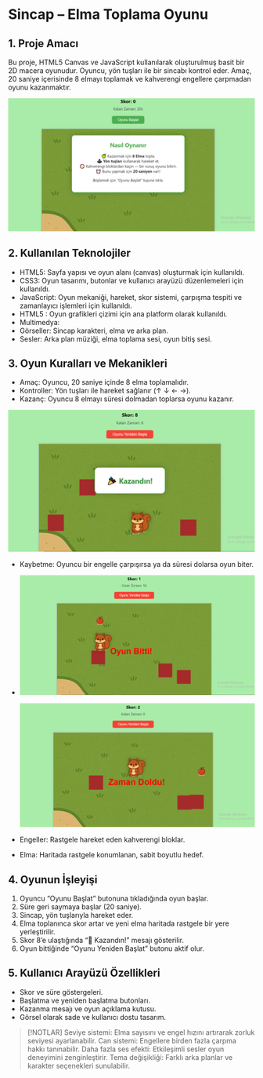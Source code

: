 # Sincap – Elma Toplama Oyunu
## 1. Proje Amacı
Bu proje, HTML5 Canvas ve JavaScript kullanılarak oluşturulmuş basit bir 2D macera oyunudur. Oyuncu, yön tuşları ile bir sincabı kontrol eder. Amaç, 20 saniye içerisinde 8 elmayı toplamak ve kahverengi engellere çarpmadan oyunu kazanmaktır.

  ![image alt](https://github.com/Rima2002/rimafaraheleuch.github.io/blob/main/screenshot0.PNG)
  
## 2. Kullanılan Teknolojiler
-	HTML5: Sayfa yapısı ve oyun alanı (canvas) oluşturmak için kullanıldı.
-	CSS3: Oyun tasarımı, butonlar ve kullanıcı arayüzü düzenlemeleri için kullanıldı.
-	JavaScript: Oyun mekaniği, hareket, skor sistemi, çarpışma tespiti ve zamanlayıcı işlemleri için kullanıldı.
-	HTML5 <canvas>: Oyun grafikleri çizimi için ana platform olarak kullanıldı.
-	Multimedya:
-	Görseller: Sincap karakteri, elma ve arka plan.
- Sesler: Arka plan müziği, elma toplama sesi, oyun bitiş sesi.

## 3. Oyun Kuralları ve Mekanikleri
-	Amaç: Oyuncu, 20 saniye içinde 8 elma toplamalıdır.
-	Kontroller: Yön tuşları ile hareket sağlanır (↑ ↓ ← →).
-	Kazanç: Oyuncu 8 elmayı süresi dolmadan toplarsa oyunu kazanır.

  ![image alt](https://github.com/Rima2002/rimafaraheleuch.github.io/blob/main/screenshot1.PNG)

-	Kaybetme: Oyuncu bir engelle çarpışırsa ya da süresi dolarsa oyun biter.
-	
  ![image alt](https://github.com/Rima2002/rimafaraheleuch.github.io/blob/main/screenshot2.PNG)
 	
  ![image alt](https://github.com/Rima2002/rimafaraheleuch.github.io/blob/main/screenshot3.PNG)

-	Engeller: Rastgele hareket eden kahverengi bloklar.
-	Elma: Haritada rastgele konumlanan, sabit boyutlu hedef.

## 4. Oyunun İşleyişi
1.	Oyuncu “Oyunu Başlat” butonuna tıkladığında oyun başlar.
2.	Süre geri saymaya başlar (20 saniye).
3.	Sincap, yön tuşlarıyla hareket eder.
4.	Elma toplanınca skor artar ve yeni elma haritada rastgele bir yere yerleştirilir.
5.	Skor 8’e ulaştığında “🎉 Kazandın!” mesajı gösterilir.
6.	Oyun bittiğinde “Oyunu Yeniden Başlat” butonu aktif olur.

## 5. Kullanıcı Arayüzü Özellikleri
*	Skor ve süre göstergeleri.
*	Başlatma ve yeniden başlatma butonları.
*	Kazanma mesajı ve oyun açıklama kutusu.
*	Görsel olarak sade ve kullanıcı dostu tasarım.
  
> [!NOTLAR]
> Seviye sistemi: Elma sayısını ve engel hızını artırarak zorluk seviyesi ayarlanabilir.
> Can sistemi: Engellere birden fazla çarpma hakkı tanınabilir.
> Daha fazla ses efekti: Etkileşimli sesler oyun deneyimini zenginleştirir.
> Tema değişikliği: Farklı arka planlar ve karakter seçenekleri sunulabilir.

